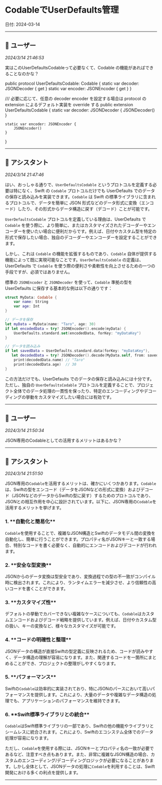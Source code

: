 # CodableでUserDefaults管理

日付: 2024-03-14

---

## 👤 ユーザー
*2024/3/14 21:46:53*

実はこのUserDefaultsCodableって必要なくて、Codable の機能があればできることなのかな？

public protocol UserDefaultsCodable: Codable {
    static var decoder: JSONDecoder { get }
    static var encoder: JSONEncoder { get }
}

/// 必要に応じて、任意の decoder encoder を設定する場合は protocol の extension によるデフォルト実装を override する
public extension UserDefaultsCodable {
    static var decoder: JSONDecoder {
        JSONDecoder()
    }

    static var encoder: JSONEncoder {
        JSONEncoder()
    }
}

---

## 🤖 アシスタント
*2024/3/14 21:47:46*

はい、おっしゃる通りで、`UserDefaultsCodable` というプロトコルを定義する必要は特になく、Swift の `Codable` プロトコルだけでも UserDefaults でのデータの保存と読み込みを実装できます。`Codable` は Swift の標準ライブラリに含まれるプロトコルで、データを簡単に JSON 形式などのデータ形式に変換（エンコード）したり、その形式からデータ構造に戻す（デコード）ことが可能です。

`UserDefaultsCodable` プロトコルを定義している理由は、UserDefaults で `Codable` を使う際に、より簡単に、またはカスタマイズされたデコーダーやエンコーダーを使いたい場合に便利だからです。例えば、日付やカスタム型を特定の形式で保存したい場合、独自のデコーダーやエンコーダーを設定することができます。

しかし、これは `Codable` の機能を拡張するものであり、`Codable` 自体が提供する機能によって既に実現可能なことです。`UserDefaultsCodable` の定義は、UserDefaults で `Codable` を使う際の便利さや柔軟性を向上させるための一つの手段ですが、必須ではありません。

標準の `JSONEncoder` と `JSONDecoder` を使って、`Codable` 準拠の型を UserDefaults に保存する基本的な例は以下の通りです：

```swift
struct MyData: Codable {
    var name: String
    var age: Int
}

// データを保存
let myData = MyData(name: "Taro", age: 30)
if let encodedData = try? JSONEncoder().encode(myData) {
    UserDefaults.standard.set(encodedData, forKey: "myDataKey")
}

// データを読み込み
if let savedData = UserDefaults.standard.data(forKey: "myDataKey"),
   let decodedData = try? JSONDecoder().decode(MyData.self, from: savedData) {
    print(decodedData.name) // "Taro"
    print(decodedData.age)  // 30
}
```

この方法だけでも、UserDefaults でのデータの保存と読み込みには十分です。ただし、独自の `UserDefaultsCodable` プロトコルを定義することで、プロジェクト全体でのデータ処理の一貫性を保ったり、特定のエンコーディングやデコーディングの挙動をカスタマイズしたい場合には有効です。

---

## 👤 ユーザー
*2024/3/14 21:50:34*

JSON専用のCodableとしての活用するメリットはあるかな？

---

## 🤖 アシスタント
*2024/3/14 21:51:50*

JSON専用の`Codable`を活用するメリットは、確かにいくつかあります。`Codable`は、Swiftの型をエンコード（データをJSONなどの形式に変換）およびデコード（JSONなどのデータからSwiftの型に戻す）するためのプロトコルであり、JSONとの相互作用を中心に設計されています。以下に、JSON専用の`Codable`を活用するメリットを挙げます。

### 1. \*\*自動化と簡易化\*\*
`Codable`を使用することで、複雑なJSON構造とSwiftのデータモデル間の変換を自動化し、簡単に行うことができます。プロパティ名がJSONキーと一致する場合、特別なコードを書く必要なく、自動的にエンコードおよびデコードが行われます。

### 2. \*\*安全な型変換\*\*
JSONからのデータ変換は型安全であり、変換過程での型の不一致がコンパイル時に検出されます。これにより、ランタイムエラーを減少させ、より信頼性の高いコードを書くことができます。

### 3. \*\*カスタマイズ性\*\*
デフォルトの挙動でカバーできない複雑なケースについても、`Codable`はカスタムエンコードおよびデコード戦略を提供しています。例えば、日付やカスタム型の扱い、キーの変換など、様々なカスタマイズが可能です。

### 4. \*\*コードの明確性と整理\*\*
JSONデータの構造が直接Swiftの型定義に反映されるため、コードが読みやすく、データ構造の理解が容易になります。また、関連するコードを一箇所にまとめることができ、プロジェクトの整理がしやすくなります。

### 5. \*\*パフォーマンス\*\*
Swiftの`Codable`は効率的に実装されており、特にJSONのパースにおいて高いパフォーマンスを提供します。これにより、大量のデータや複雑なデータ構造の処理でも、アプリケーションのパフォーマンスを維持できます。

### 6. \*\*Swift標準ライブラリとの統合\*\*
`Codable`はSwift標準ライブラリの一部であり、Swiftの他の機能やライブラリとシームレスに統合されます。これにより、Swiftのエコシステム全体でのデータ処理が容易になります。

ただし、`Codable`を使用する際には、JSONキーとプロパティ名の一致が必要であるなど、注意すべき点もあります。また、非常に複雑なJSON構造の場合、カスタムのエンコーディング/デコーディングロジックが必要になることがあります。しかし全体として、JSONデータの処理に`Codable`を利用することは、Swift開発における多くの利点を提供します。

---
